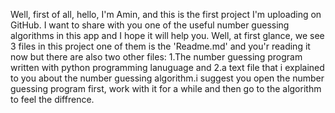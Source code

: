 Well, first of all, hello, I'm Amin, and this is the first project I'm uploading on GitHub. I want to share with you one of the useful number guessing algorithms in this app and I hope it will help you.
Well, at first glance, we see 3 files in this project one of them is the 'Readme.md' and you'r reading it now but there are also two other files: 1.The number guessing program written with python programming lanuguage and 2.a text file that i explained to you about the number guessing algorithm.i suggest you open the number guessing program first, work with it for a while and then go to the algorithm to feel the diffrence.